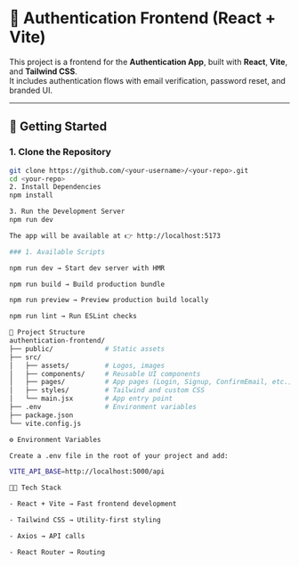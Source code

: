 # 🔐 Authentication Frontend (React + Vite)

This project is a frontend for the **Authentication App**, built with **React**, **Vite**, and **Tailwind CSS**.  
It includes authentication flows with email verification, password reset, and branded UI.  

---

## 🚀 Getting Started  

### 1. Clone the Repository  
```bash
git clone https://github.com/<your-username>/<your-repo>.git
cd <your-repo>
2. Install Dependencies
npm install

3. Run the Development Server
npm run dev

The app will be available at 👉 http://localhost:5173

### 1. Available Scripts

npm run dev → Start dev server with HMR

npm run build → Build production bundle

npm run preview → Preview production build locally

npm run lint → Run ESLint checks

📂 Project Structure
authentication-frontend/
├── public/             # Static assets
├── src/
│   ├── assets/         # Logos, images
│   ├── components/     # Reusable UI components
│   ├── pages/          # App pages (Login, Signup, ConfirmEmail, etc.)
│   ├── styles/         # Tailwind and custom CSS
│   └── main.jsx        # App entry point
├── .env                # Environment variables
├── package.json
└── vite.config.js

⚙️ Environment Variables

Create a .env file in the root of your project and add:

VITE_API_BASE=http://localhost:5000/api

👨‍💻 Tech Stack

- React + Vite → Fast frontend development

- Tailwind CSS → Utility-first styling

- Axios → API calls

- React Router → Routing


